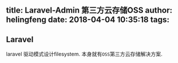 title: Laravel-Admin 第三方云存储OSS
author: helingfeng
date: 2018-04-04 10:35:18
tags:
---
## Laravel 

laravel 驱动模式设计filesystem. 本身就有`OSS`第三方云存储解决方案.